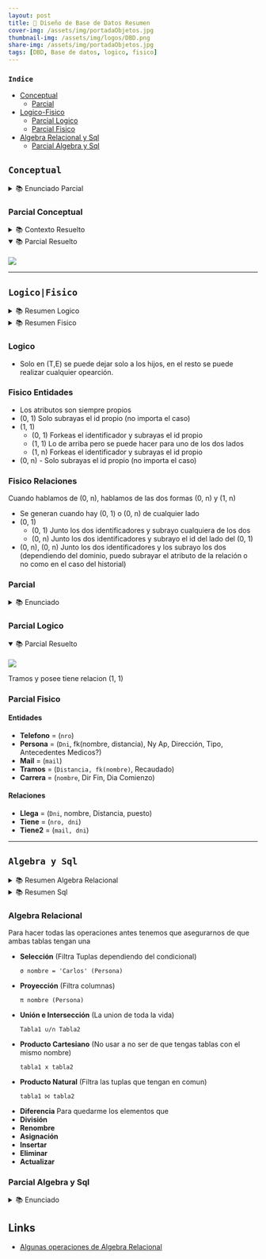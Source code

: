 ```yaml
---
layout: post
title: 🤖 Diseño de Base de Datos Resumen
cover-img: /assets/img/portadaObjetos.jpg
thumbnail-img: /assets/img/logos/DBD.png
share-img: /assets/img/portadaObjetos.jpg
tags: [DBD, Base de datos, logico, fisico]
---
```


### ``Indice``
- [Conceptual](#conceptual)
    - [Parcial](#parcial-conceptual)
- [Logico-Fisico](#logicofisico)
    - [Parcial Logico](#parcial-logico)
    - [Parcial Fisico](#parcial-fisico)
- [Algebra Relacional y Sql](#algebra-y-sql)
    - [Parcial Algebra y Sql](#parcial-algebra-y-sql)

## ``Conceptual``

<details >
<summary>📚 Enunciado Parcial</summary>
<br>

Diseño de Bases De Datos- Examen práctico- Primer Fecha- Tema 1- 8/11/2022
<br>
<br>
Importante: Consignar en primer hoja: nombre, apellido, legajo, tema de examen, turno de práctica, temas rendidos y cantidad de hojas entregadas, En restantes hojas poner legajo y nro hoja/total hojas
<br>
<br>
¿Modelado conceptual - (Tema 1)
<br>
<br>
Se debe modelar mediante modelo conceptual la información necesaria para un sistema encargado
de las ventas de una papelera.
<br>
<br>
La papelera cuenta con varios puntos de venta de los cuales se conoce: número único de punto de
venta, dirección detallada, teléfonos y empleados que trabajan en el punto de venta. Un empleado
puede ser repositor, vendedor o administrativo. De todos los empleados se conoce: D.N.I, apellidos,
nombres y C.U.LT. De los repositores se conoce además la edad; de los vendedores se conocen los
títulos, en caso de que posean y de los administrativos se registra el número de pasaporte. Un empleado trabaja en un único punto de venta en un momento determinado pero puede rotar entre los diferentes puntos de venta a lo largo del tiempo. Es necesario conocer el historial de rotaciones
de cada empleado en los diferentes puntos de venta de manera cronológica.
<br>
<br>
Cada punto de venta tiene información de los productos que comercializa, de cada producto se
registra: precio actual [precio de compra] código de producto (puede repetirse para diferentes puntos
de ventas pero no en el mismo punto de venta)| stock actual] stock mínimo, descripción y ubicación.
<br>
<br>
Para las ventas es necesario almacenar: nro ticket fiscal, precio total de la venta, fecha de la venta,
iproductos comprados, vendedor que realizó la venta, cliente involucrado y una descripción de la
forma de pago. Si la venta es con tarjeta de crédito es necesario además, guardar la cantidad de
¡cuotas en que se realiza el pago y el interés aplicado. Tenga en cuenta que es posible que en un
futuro se consulte a cuánto se vendió un determinado producto en una venta determinada.
<br>
<br>
En cambio, para las compras se debe almacenar código único de comprá, fecha, productos
involucrados, precio total y proveedor. Tenga en cuenta que es posible que en un futuro se consulte
a cuánto se compró un determinado producto en una compra X. 
De cada proveedor se conoce: razón social, C.U.I.T, posición frente a la afip, nombre de fantasía (puede no tener), dirección
detallada, teléfono y mail.
<br>
<br>
Por último de los clientes se conoce D.N.I, apellidos, nombres y C.U.1,T. Los empleados de la papelera pueden ser clientes.


</details>

### Parcial Conceptual

<details >
<summary>📚 Contexto Resuelto</summary>
<br>



<ul>
<li><strong>Punto de venta</strong><ul>
<li>número unico (Identificador)</li>
<li>dirección detallada</li>
<li>(0,n) teléfonos</li>
<li>1,n <\trabaja> empleados</li>
<li>1,n <\tiene> productos </li>
</ul>
</li>
<li><strong>Persona</strong><ul>
<li>D.N.I </li>
<li>apellidos</li>
<li>nombres</li>
<li>C.U.I.T</li>
</ul>
</li>
<li><strong>Cliente</strong></li>
<li><strong>Empleado</strong> <ul>
<li>+repositor<ul>
<li>edad</li>
</ul>
</li>
<li>+vendedor<ul>
<li>(0,n) titulos</li>
</ul>
</li>
<li>+administrativo<ul>
<li>nroPasaporte</li>
</ul>
</li>
<li><\trabaja> 1,1 punto de venta</li>
</ul>
</li>
<li><strong><\trabaja></strong><ul>
<li>FechaInicio</li>
<li>(0,1) FechaFin</li>
</ul>
</li>
<li><strong>Producto</strong><ul>
<li>precio actual</li>
<li>precio de compra</li>
<li>código de producto (puede repetirse para diferentes puntos de ventas pero no en el mismo punto de venta) <\idExterno></li>
<li>stock actual </li>
<li>stock mínimo</li>
<li>descripción</li>
<li>ubicación.</li>
</ul>
</li>
<li><strong>Venta</strong><ul>
<li>nro ticket fiscal (Identificador)</li>
<li>precio total de la venta</li>
<li>fecha de la venta</li>
<li><tiene> 1,n productos comprados</li>
<li><tiene> 1,1 vendedor que realizó la venta<ul>
<li>Fecha</li>
</ul>
</li>
<li><tiene> 1,1 cliente involucrado </li>
<li>descripción forma de pago</li>
<li>(0, 1) cantidad de cuotas</li>
<li>(0, 1) interés aplicado</li>
</ul>
</li>
<li><strong>Compra</strong><ul>
<li>código único de comprá</li>
<li>fecha</li>
<li><\compro> productos involucrados<ul>
<li>Precio Compra</li>
</ul>
</li>
<li>precio total</li>
<li>(1, 1) <tiene> proveedor</li>
</ul>
</li>
<li><strong>proveedor</strong> <ul>
<li>razón social (identificador)</li>
<li>C.U.I.T (identificador)</li>
<li>posición frente a la afip</li>
<li>(0, 1) nombre de fantasía (puede no tener)</li>
<li>dirección detallada</li>
<li>teléfono </li>
<li>mail</li>
</ul>
</li>
</ul>


</details>



<details open>
<summary>📚 Parcial Resuelto</summary>
<br>
<img src='https://user-images.githubusercontent.com/55964635/204165975-87cae88d-72ad-41c2-a329-783bca8e5476.png'>

</details>



---

## ``Logico|Fisico``


<details >
<summary>📚 Resumen Logico</summary>
<br>
<img src='https://user-images.githubusercontent.com/55964635/204165940-e363b9a8-f672-4606-b046-3dcb4f1e734c.png'>

</details>

<details >
<summary>📚 Resumen Fisico</summary>
<br>
<img src='https://user-images.githubusercontent.com/55964635/204166839-63012958-7bed-4e3e-831e-82af542665a5.png'>
<br>

</details>


### Logico

- Solo en (T,E) se puede dejar solo a los hijos, en el resto se puede realizar cualquier opearción.

### Fisico Entidades

- Los atributos son siempre propios
- (0, 1) Solo subrayas el id propio (no importa el caso)
- (1, 1)
    - (0, 1) Forkeas el identificador y subrayas el id propio
    - (1, 1) Lo de arriba pero se puede hacer para uno de los dos lados
    - (1, n) Forkeas el identificador y subrayas el id propio
- (0, n) - Solo subrayas el id propio (no importa el caso)



### Fisico Relaciones
Cuando hablamos de (0, n), hablamos de las dos formas (0, n) y (1, n)

- Se generan cuando hay (0, 1) o (0, n) de cualquier lado
- (0, 1)
    - (0, 1) Junto los dos identificadores y subrayo cualquiera de los dos
    - (0, n) Junto los dos identificadores y subrayo el id del lado del (0, 1)
- (0, n), (0, n) Junto los dos identificadores y los subrayo los dos (dependiendo del dominio, puedo subrayar el atributo de la relación o no como en el caso del historial)


### Parcial

<details >
<summary>📚 Enunciado</summary>
<br>

<img src='https://user-images.githubusercontent.com/55964635/204159760-6a40c834-60c0-4443-8681-6c90018fcf82.png'>

</details>

### Parcial Logico

<details open>
<summary>📚 Parcial Resuelto</summary>
<br>
<img src='https://user-images.githubusercontent.com/55964635/204168183-726bc9ab-398e-47c4-9297-472f1322fd67.png'>

Tramos y posee tiene relacion (1, 1)
</details>


### Parcial Fisico

#### Entidades

- **Telefono** = (`nro`)
- **Persona** = (`Dni`, fk(nombre, distancia), Ny Ap, Dirección, Tipo, Antecedentes Medicos?)
- **Mail** = (`mail`)
- **Tramos** = (`Distancia, fk(nombre)`, Recaudado)
- **Carrera** = (`nombre`, Dir Fin, Dia Comienzo)

#### Relaciones

- **Llega** = (`Dni`, nombre, Distancia, puesto)
- **Tiene** = (`nro, dni`)
- **Tiene2** = (`mail, dni`)

---

## `Algebra y Sql`

<details >
<summary>📚 Resumen Algebra Relacional</summary>
<br>
<img src='https://user-images.githubusercontent.com/55964635/204201478-8f69348e-87ea-4c50-a6a9-323af90dc08b.png'>
<img src='https://user-images.githubusercontent.com/55964635/204202217-4b6f9917-8ca6-4b70-b64d-78295046daa1.png'>
<br>
</details>


<details >
<summary>📚 Resumen Sql</summary>
<br>
<img src='https://user-images.githubusercontent.com/55964635/204203457-d6ec9a2b-3ac3-4514-be92-c1ab14d6449a.png'>
<img src='https://user-images.githubusercontent.com/55964635/204204108-3b8ae2dd-d7a7-4049-a7fa-252fcc873c66.png'>
<br>
</details>

### Algebra Relacional

Para hacer todas las operaciones antes tenemos que asegurarnos de que ambas tablas tengan una 
- **Selección** (Filtra Tuplas dependiendo del condicional)
    ```
    σ nombre = 'Carlos' (Persona)
     ```
- **Proyección** (Filtra columnas)
    ```
    π nombre (Persona)
    ```
- **Unión e Intersección** (La union de toda la vida)
    ```
    Tabla1 ∪/∩ Tabla2
    ```
- **Producto Cartesiano** (No usar a no ser de que tengas tablas con el mismo nombre)
    ```
    tabla1 x tabla2
    ```
- **Producto Natural** (Filtra las tuplas que tengan en comun)
    ```
    tabla1 ⨝ tabla2
    ```
- **Diferencia** Para quedarme los elementos que 
- **División**
- **Renombre**
- **Asignación**
- **Insertar**
- **Eliminar**
- **Actualizar**



### Parcial Algebra y Sql

<details >
<summary>📚 Enunciado</summary>
<br>

<img src='https://user-images.githubusercontent.com/55964635/204280298-a9affdcc-f6eb-478e-95dc-2f4cc17cb428.jpeg'>

</details>



## Links
- [Algunas operaciones de Algebra Relacional](https://gist.github.com/miporto/01d443e83269c555baa435cf48eaaf76)